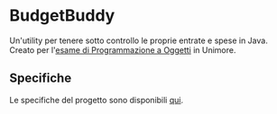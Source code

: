 # BudgetBuddy
Un'utility per tenere sotto controllo le proprie entrate e spese in Java.  
Creato per l'[esame di Programmazione a Oggetti](http://didattica.agentgroup.unimore.it/wiki/index.php/Programmazione_ad_Oggetti#Modalit.C3.A0_di_Sviluppo_del_Progetto_Java) in Unimore.

## Specifiche
Le specifiche del progetto sono disponibili [qui](https://www.didattica.agentgroup.unimo.it/wiki/images/6/66/Tesina2223.pdf).
